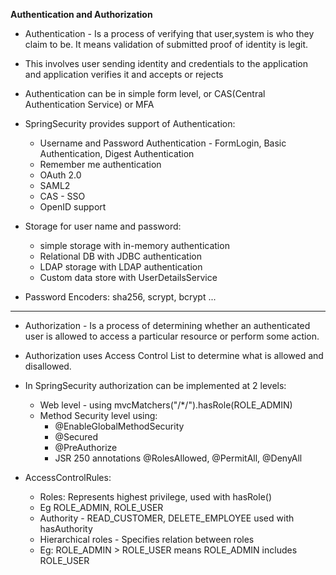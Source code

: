 **Authentication and Authorization**

* Authentication  - Is a process of verifying that user,system is who they claim to be. It means validation of submitted proof of identity is legit.
* This involves user sending identity and credentials to the application and application verifies it and accepts or rejects
* Authentication can be in simple form level, or CAS(Central Authentication Service) or MFA


* SpringSecurity provides support of Authentication:
  * Username and Password Authentication - FormLogin, Basic Authentication, Digest Authentication
  * Remember me authentication
  * OAuth 2.0
  * SAML2
  * CAS - SSO
  * OpenID support
  
* Storage for user name and password:
  * simple storage with in-memory authentication
  * Relational DB with JDBC authentication
  * LDAP storage with LDAP authentication
  * Custom data store with UserDetailsService
  
* Password Encoders: sha256, scrypt, bcrypt ...


---
* Authorization - Is a process of determining whether an authenticated user is allowed to access a particular resource or perform some action.
* Authorization uses Access Control List to determine what is allowed and disallowed.

* In SpringSecurity authorization can be implemented at 2 levels:
  * Web level - using mvcMatchers("/*/").hasRole(ROLE_ADMIN)
  * Method Security level using:
    * @EnableGlobalMethodSecurity
    * @Secured
    * @PreAuthorize
    * JSR 250 annotations @RolesAllowed, @PermitAll, @DenyAll


* AccessControlRules:
  * Roles: Represents highest privilege, used with hasRole()
  * Eg ROLE_ADMIN, ROLE_USER
  * Authority - READ_CUSTOMER, DELETE_EMPLOYEE used with hasAuthority
  * Hierarchical roles - Specifies relation between roles
  * Eg: ROLE_ADMIN > ROLE_USER means ROLE_ADMIN includes ROLE_USER